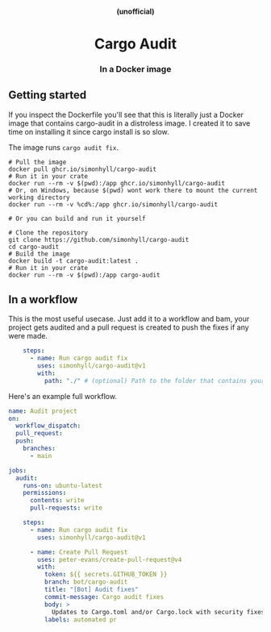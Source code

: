 <div align="center">

#### (unofficial)

# Cargo Audit

### In a Docker image

</div>

## Getting started

If you inspect the Dockerfile you'll see that this is literally just a Docker image that contains cargo-audit in a distroless image. I created it to save time on installing it since cargo install is so slow.

The image runs `cargo audit fix`.

```shell
# Pull the image
docker pull ghcr.io/simonhyll/cargo-audit
# Run it in your crate
docker run --rm -v $(pwd):/app ghcr.io/simonhyll/cargo-audit
# Or, on Windows, because $(pwd) wont work there to mount the current working directory
docker run --rm -v %cd%:/app ghcr.io/simonhyll/cargo-audit

# Or you can build and run it yourself

# Clone the repository
git clone https://github.com/simonhyll/cargo-audit
cd cargo-audit
# Build the image
docker build -t cargo-audit:latest .
# Run it in your crate
docker run --rm -v $(pwd):/app cargo-audit
```

## In a workflow

This is the most useful usecase. Just add it to a workflow and bam, your project gets audited and a pull request is created to push the fixes if any were made.

```yaml
    steps:
      - name: Run cargo audit fix
        uses: simonhyll/cargo-audit@v1
        with:
          path: "./" # (optional) Path to the folder that contains your Cargo.lock file
```

Here's an example full workflow.

```yaml
name: Audit project
on:
  workflow_dispatch:
  pull_request:
  push:
    branches:
      - main

jobs:
  audit:
    runs-on: ubuntu-latest
    permissions:
      contents: write
      pull-requests: write

    steps:
      - name: Run cargo audit fix
        uses: simonhyll/cargo-audit@v1

      - name: Create Pull Request
        uses: peter-evans/create-pull-request@v4
        with:
          token: ${{ secrets.GITHUB_TOKEN }}
          branch: bot/cargo-audit
          title: "[Bot] Audit fixes"
          commit-message: Cargo audit fixes
          body: >
            Updates to Cargo.toml and/or Cargo.lock with security fixes.
          labels: automated pr
```
